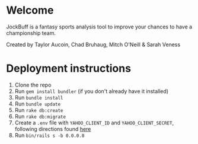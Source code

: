 
# Welcome
JockBuff is a fantasy sports analysis tool to improve your chances to have a championship team.

Created by Taylor Aucoin, Chad Bruhaug, Mitch O'Neill & Sarah Veness


# Deployment instructions

1. Clone the repo
2. Run `gem install bundler` (if you don't already have it installed)
3. Run `bundle install`
4. Run `bundle update`
5. Run `rake db:create`
6. Run `rake db:migrate`
7. Create a `.env` file with `YAHOO_CLIENT_ID` and `YAHOO_CLIENT_SECRET`, following directions found [here](https://developer.yahoo.com/oauth2/guide/openid_connect/getting_started.html)
8. Run `bin/rails s -b 0.0.0.0`
